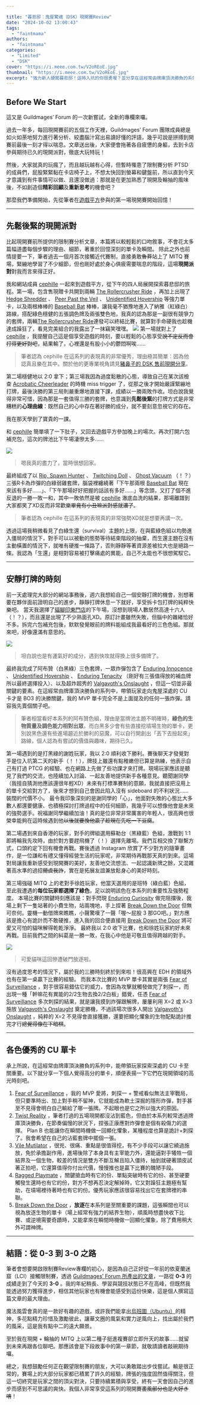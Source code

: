 ```yaml
---

title: "暮悲邸：鬼屋驚魂（DSK）現開賽Review"
date: "2024-10-02 13:00:43"
tags:
  - "faintmama"
authors:
  - "faintmama"
categories:
  - "Limited"
  - "DSK"
cover: "https://i.meee.com.tw/V2oREoE.jpg"
thumbnail: "https://i.meee.com.tw/V2oREoE.jpg"
excerpt: "強力新人硬闖暮悲邸！這時入坑的你很勇喔？並分享在這經常由牌庫頂決勝負的系列中，能帶領玩家探索深處的被低估 CU 卡。"
---
```


## Before We Start

這又是 Guildmages’ Forum 的一次新嘗試，全新的專欄來囉。

過去一年多，每回現開賽前的五個工作天裡，Guildmages’ Forum 團隊成員總是如火如荼地努力進行著分析、絞盡腦汁寫出易讀好懂的評語，幾乎可說是拼搏到開賽前最後一刻才得以喘息。文章送出後，大家便會拖著各自疲憊的身軀，去到卡店參與期待已久的現開派對，徹底大玩特玩！

然後，大家就真的玩瘋了，而且越玩越有心得，但暫時罹患了限制賽分析 PTSD 的成員們，屁股緊緊黏在卡店椅子上，不想太快回到螢幕和鍵盤前，所以直到今天才意識到有件事情可以做、且還沒做過：那就是在更加熟悉了現開及輪抽的風味後，不如創造個**精彩回顧**及**重新思考**的機會吧？

那麼我們準備開始，先從筆者在[遊戲平方](https://www.facebook.com/GameSquareTCG)參與的第一場現開賽開始回憶！

---

## 先鬆後緊的現開派對

比起現開賽前所提供的限制賽分析文章，本篇將以較輕鬆的口吻敘事，不會花太多篇幅道盡每個步驟的理由、細節，著重於回憶深刻的單卡及瞬間。
除此之外也前情提要一下，筆者過去一個月首次接觸近代賽制，直接勇敢~~魯莽~~站上了 MITQ 賽場，緊繃地學習了不少細節，但也剛好處於身心俱疲需要喘息的階段，這場**現開派對**對我而言來得正好。

我和網站成員 [cephille](https://guildmagesforum.tw/tags/cephille/) 一起來到遊戲平方，從下午的四人局展開探索暮悲邸的旅程。第一場，包含售現贈卡共開到兩輛 [The Rollercrusher Ride](https://scryfall.com/card/dsk/155/the-rollercrusher-ride) ，再加上出現了 [Hedge Shredder](https://scryfall.com/card/dsk/183/hedge-shredder) 、 [Peer Past the Veil](https://scryfall.com/card/dsk/226/peer-past-the-veil) 、 [Unidentified Hovership](https://scryfall.com/card/dsk/37/unidentified-hovership) 等強力單卡，以及兩根棒棒的 [Baseball Bat](https://scryfall.com/card/dsk/209/baseball-bat) 棒棒，讓我毫不猶豫地進入了納雅（紅綠白）路線，搭配綠色穩健的五張調色牌及兩張雙色地，我真的認為那是一副很有競爭力的套牌，兩輛[The Rollercrusher Ride](https://scryfall.com/card/dsk/155/the-rollercrusher-ride)連發可以終結比賽，就算對手命硬我也趁機達成躁狂了，看見完美組合的我露出了一抹竊笑嘿嘿。
![](https://i.meee.com.tw/Zr6hjn0.jpg)
第一場就對上了 [cephille](https://guildmagesforum.tw/tags/cephille/) ，我提醒自己這是個享受遊戲的時刻，要以輕鬆的心態享受~~說不定反而會打得更好對吧~~，結果輸了，心裡還是有股小小的鬱悶啊唉……
> 筆者認為 cephille 在這系列的表現真的非常優秀，理由極其簡單：因為他認真且樂在其中。關於他的更專業視角請見[豬鼻子的 DSK 售前現開分享](https://guildmagesforum.tw/DSK-Prerelease-Experience-Cephille/)。

第二場穩健地以 2:0 拿下；第三場我因為過度鬆散的心態，導致自己在某次該檢查 [Acrobatic Cheerleader](https://scryfall.com/card/dsk/1/acrobatic-cheerleader) 的時機 miss trigger 了，從那之後才開始嚴謹緊繃地打牌，最後決勝的第三局則嚴重爆地直接下課，成績以一勝兩敗作收。坦白說我覺得非常可惜，因為那是一套值得三勝的套牌，也意識到**先鬆後緊**的打牌方式是非常糟糕的**心理曲線**：既然自己的心中存在著好勝的成分，就不要刻意忽視它的存在。

我在那天學到了寶貴的一課。

和 [cephille](https://guildmagesforum.tw/tags/cephille/) 簡單填了一下肚子，又回去遊戲平方參加晚上的場次。再次打開六包補充包，這次的牌池比下午場淒慘太多……

![](https://i.meee.com.tw/0Ax0C91.jpg)
>嗯我真的盡力了，當時很想回家。

最終組成了以 [Rip, Spawn Hunter](https://scryfall.com/card/dsk/228/rip-spawn-hunter) 、 [Twitching Doll](https://scryfall.com/card/dsk/201/twitching-doll) 、 [Ghost Vacuum](https://scryfall.com/card/dsk/248/ghost-vacuum) （！？）三張R卡為炸彈的白綠弱雞套牌，腦袋裡纏繞著「下午那兩根 [Baseball Bat](https://scryfall.com/card/dsk/209/baseball-bat) 現在來該有多好……」、「下午那場好好把握的話該有多好……」等念頭，又打了個不進反退的一勝一敗一和，其中一敗依然是被 [cephille](https://guildmagesforum.tw/tags/cephille/) 澈底血洗的結果，那場離譜到大家都笑了XD反而非常歡樂~~畢竟有小丑嘛派對感就濃了~~。

> 筆者認為 cephille 在這系列的表現真的非常強勢XD就是想要再講一次。

透過這場我稍微看見了白綠生還（survival）主題的上限，在與藍綠色組以均勢進入僵局的情況下，對手可以以被動的態勢等待結束階段的抽棄，而生還主題在沒有主動橫置的情況下，就唯有硬推一條路了，否則靜靜等著資源差被拉大也是絕路一條。我認為「生還」是相對容易被打擊痛處的異能，自己不太能也不很想駕馭它。

---
## 安靜打牌的時刻

前一天處理完大部分的網站事務後，週六我想給自己一個安靜打牌的機會，別想著要在夥伴面前證明自己的進步，靜靜打牌休息一下就好，享受拆卡包打牌的純粹快樂吧。
當天我選擇了[貓腳印東門店](https://www.facebook.com/@CatFootPrintDongMen.tw)的下午場，沒想到現場人數居然高達十六人（！？），而且還是出現了不少熟面孔XD。原訂計畫雖然失敗，但腦中的雜緒恰好不多。拆完六包補充包後，默默發覺眼前的牌料能組成我最看好的三色色組。那就來吧，好像還滿有意思的。

![](https://i.meee.com.tw/KuS7RHj.jpg)
> 坦白說也是有運氣好的成分，遇到快攻就得換上很多備牌了。

最終我完成了阿布贊（白黑綠）三色套牌，一眾炸彈包含了 [Enduring Innocence](https://scryfall.com/card/dsk/6/enduring-innocence) 、 [Unidentified Hovership](https://scryfall.com/card/dsk/37/unidentified-hovership) 、 [Enduring Tenacity](https://scryfall.com/card/dsk/95/enduring-tenacity) （剛好有三張值得放的補血牌所以最終選擇投入）、以及超炸超秀的 [Valgavoth's Onslaught](https://scryfall.com/card/dsk/204/valgavoths-onslaught) ，但這一切並非最關鍵的要素。在這經常由牌庫頂決勝負的系列中，帶領玩家走向鬼屋深處的 CU 卡才是 BO3 的決勝關鍵，我的 MVP 單卡完全不是上面提及的任何一張炸彈。請容我先賣個關子吧。

>筆者相當看好本系列的阿布贊色組，理由是當牌池主題不明確時，**綠色的生物質量及調色能力相對出眾**，而白黑多少會有些直接挖墳場生物的單卡，更別說黑色還有些進場趨近於勝利的惡魔，可以自行開創出「丟下去撿起來」路線，個人認為有嘗試的價值與趣味，期待已久。

第一場遇到的是打黑綠的謝姓玩家，我以 2:0 順利收下勝利。賽後聊天才發覺對手是位入坑第二天的新手（！！），牌技上雖還有點稚嫩但已算是熟練，他表示自己有打過 PTCG 的經驗、也在網路上先做了些功課才來打牌。現場玩家應該是聽見了我們的交流，也陸續加入討論、一起友善地提供新手各種意見。聽聞謝同學（我擅自猜測他應該還很年輕XD）未來有打標準賽制的意願，我就直接把沒用上的單卡交給對方了，後來才想到自己會因此陷入沒有 sideboard 的不利狀況……裝闊的代價不小。
最令我印象深刻的是謝同學的「心」，他面對失敗的心態比大多數人都還要健康、也積極探討打牌過程中的任何細節，我幾乎可以想像他會是未來的強勢選手。祝福謝同學繼續加油！真的是位非常非常厲害的年輕人，很高興也很榮幸能夠在這時候遇到他~~以後就要換他贏了趁現在先吃一下豆腐~~。

第二場遇到來自香港的玩家，對手的牌組選用蘇勒台（黑綠藍）色組，激戰到 1:1 即將輪我先攻時，由於對方要趕飛機了（！）選擇先離場。我們互相交換了聯繫方式，口頭約定下回有機會再戰。賽後透過 Instagram 欣賞了不少對方的隨筆畫作，是一位謙和有禮又懂得經營生活的玩家呢，非常期待再戰那天真的到來。這場對局讓我重新感受到現開賽的美好，友善地交流想法、一起認識新牌之餘，又混雜著高水準的過招~~爾虞我詐~~，實在是拓展友誼兼放鬆身心的美好時刻。

第三場強碰 MITQ 上的老對手徐姓玩家，他當天選用的是班特（綠白藍）色組，至此我遭遇的**每位玩家都選擇了綠色**，足以說明該色在本系列的重要性及強勢程度。
本場比賽的關鍵時刻應該是：對手閃現 [Enduring Curiosity](https://scryfall.com/card/dsk/51/enduring-curiosity) 做完阻擋後，我場上剩下一隻站著的小費生物，站兩塊地，手上捏著 [Break Down the Door](https://scryfall.com/card/dsk/170/break-down-the-door) 但無可奈何。靈機一動借牌來瞧瞧，小聲驚嘆了一聲「喔～屁股 3 那GO吧。」對方應該是擔心有詭計而不敢硬推，進入我的回合便直接用 [Break Down the Door](https://scryfall.com/card/dsk/170/break-down-the-door) 將可愛又可怕的貓咪解得乾乾淨淨。
最終我以 2:0 收下比賽，也和徐姓玩家約好未來再戰。目前我們之間的糾葛是一勝一敗，在我心中他是可敬且值得跨越的對手。

![](https://i.meee.com.tw/7TPV88t.jpg)
> 可愛貓咪這回慘遭破門放逐啦。

沒有過度思考的情況下，屬於我的三勝時刻終於到來啦！很高興在 EDH 的領域外也有在第一桌贏下比賽的經驗。
而我本次比賽的 MVP 單卡其實是兩張 [Fear of Surveillance](https://scryfall.com/card/dsk/11/fear-of-surveillance) ，對手很容易錯估它的威力，會因為攻擊就觸發做完了刺探一，而出現一種「幹嘛花有異能的2/2生物去換2/2白板」錯覺，任憑 [Fear of Surveillance](https://scryfall.com/card/dsk/11/fear-of-surveillance) 多次刺探的結果，就是讓我摸到炸彈跟解牌，屢屢利用 X=2 或 X=3 施放 [Valgavoth's Onslaught](https://scryfall.com/card/dsk/204/valgavoths-onslaught) 奠定勝機，不過該場次很多人開出 [Valgavoth's Onslaught](https://scryfall.com/card/dsk/204/valgavoths-onslaught) ，純粹的 X=2 不見得會直接獲勝，還要把顯化懼象的生物配點詭計推完才行~~總覺得像在下暗棋~~。

---
## 各色優秀的 CU 單卡

承上所說，在這經常由牌庫頂決勝負的系列中，能帶領玩家探索深處的 CU 卡至關重要。以下就分享一下個人覺得高分的單卡，順便表揚一下它們在現開領域的高光時刻吧。

1. [Fear of Surveillance](https://scryfall.com/card/dsk/11/fear-of-surveillance) ，我的 MVP 愛將，刺探一 + 警戒看似無法主宰戰局，但只要準時出、加上對手稍不留神，它就能成為軟土深掘的隱形炸彈，對手甚至不見得會明白自己輸給了哪一張牌。不起眼也是它之所以強大的原因。
2. [Twist Reality](https://scryfall.com/card/dsk/77/twist-reality) ，筆者打過的五場現開都沒沾到藍色，但由於本系列較常透過牌庫頂決勝負，在節奏偏慢的狀況下，捏張正康應對炸彈會是個有殺傷力的選擇。 Plan B 也能讓你在瞬間時機做一回顯化懼象，某種程度也算是詭計+刺探了。我會希望在自己的沾藍套牌中擺個一張。
3. [Vile Mutilator](https://scryfall.com/card/dsk/122/vile-mutilator) ，很兇、很痛、重點是很值得挖，有不少手段可以讓它繞過施放，免於承擔副作用，進場後除了本身具有主宰能力外，還能逼對手犧牲一個結界及一個生物，較差的情況是雙方不斷互解且陷入僵持，抽到就硬著頭皮試著正拍吧，它還算值得你付出代價，慢慢推也是贏下比賽的醜陋手段。
4. [Ragged Playmate](https://scryfall.com/card/dsk/150/ragged-playmate) ，關鍵搶血時有它的份、單點突破時有它的份、甚至硬要觸發生還時也有它的份，對方不想再忍決定解掉時，它又對躁狂主題極有幫助，在墳場裡待著時也有它的份。優秀玩家應該很容易找出它在套牌裡的串聯。
5. [Break Down the Door](https://scryfall.com/card/dsk/170/break-down-the-door) ，**放逐**在本系列是至關重要的課題，這張瞬間也可以視為放逐生物的單卡（場上經常有強力的結界生物），順風時想盡快收下比賽、或逆境需要奇蹟時，又能拿來在瞬間時機做一回顯化懼象，除了費用稍大外可謂神牌。

---

## 結語：從 0-3 到 3-0 之路

筆者會想要開啟限制賽Review專欄的初心，是因為自己正好從一年前的依夏蘭迷窟（LCI）接觸限制賽，透過 [Guildmages’ Forum 所產出的文章](https://guildmagesforum.tw/categories/limited/)，一路從 **0-3** 的成績走到了今天的 **3-0** 。我的年紀稍長、學習與競技狀態已不在高峰，但既然我能透過努力獲得進步，相信其他玩家也有機會能感受到這份快樂，這是個人撰寫這篇文章的最大理由。

魔法風雲會真的是一款好有趣的遊戲，或許我們能拿出[烏班圖（Ubuntu）](https://zh.wikipedia.org/zh-tw/%E4%B9%8C%E7%8F%AD%E5%9B%BE)的精神，多花點精力珍惜及激勵彼此，讓華文圈的風氣和實力逆風向上，找出屬於我們的風采，這是我有點中二的遠大願景。

至於我在現開 + 輪抽的 MITQ 上以第二種子挺進複賽卻立即升天的故事……就留到未來再跟各位聊吧。那應該會是下段故事中的第一章節，就敬請讀者敲碗期待囉。

總之，我想鼓勵任何正在觀望限制賽的朋友，大可以勇敢踏出步伐嘗試。輸是很正常的，賽場上的大部分玩家都已積累了許久的經驗，牌張的強度固然值得關注，但這一切終究是玩家之間的頂尖對決，只要持續累積與享受，終有一天會因自己的進步而感到不可思議的爽快。我個人非常享受這系列的現開賽~~畫風部分也是大好き唷~~！
